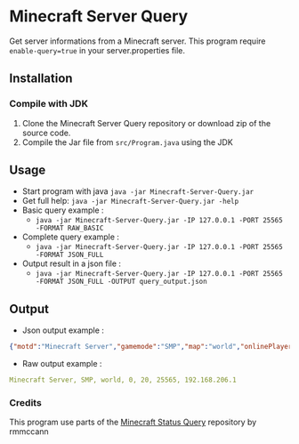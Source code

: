 # Minecraft Server Query
Get server informations from a Minecraft server.
This program require `enable-query=true` in your server.properties file.

## Installation
<!-- ### Download
- Just download the Jar file in the realease section -->
### Compile with JDK
1)  Clone the Minecraft Server Query repository or download zip of the source code.
2)  Compile the Jar file from `src/Program.java` using the JDK

## Usage
- Start program with java `java -jar Minecraft-Server-Query.jar`
- Get full help: `java -jar Minecraft-Server-Query.jar -help`
- Basic query example :
  * `java -jar Minecraft-Server-Query.jar -IP 127.0.0.1 -PORT 25565 -FORMAT RAW_BASIC`
- Complete query example :
  * `java -jar Minecraft-Server-Query.jar -IP 127.0.0.1 -PORT 25565 -FORMAT JSON_FULL`
- Output result in a json file :
  * `java -jar Minecraft-Server-Query.jar -IP 127.0.0.1 -PORT 25565 -FORMAT JSON_FULL -OUTPUT query_output.json`

## Output
- Json output example :
```json
{"motd":"Minecraft Server","gamemode":"SMP","map":"world","onlinePlayers":0,"maxPlayers":20,"port":25565,"host":"192.168.206.1","gameID":"MINECRAFT","version":"1.16.5","players":[]}
```
- Raw output example :
```yaml
Minecraft Server, SMP, world, 0, 20, 25565, 192.168.206.1
```

### Credits
This program use parts of the [Minecraft Status Query](https://github.com/rmmccann/Minecraft-Status-Query.git) repository by rmmccann